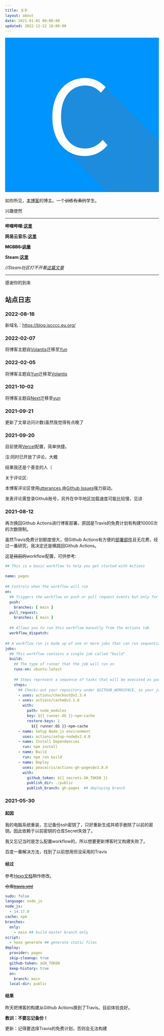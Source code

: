 ```yaml
---
title: 关于
layout: about
date: 2021-01-01 00:00:00
updated: 2022-12-12 18:00:00
---
```


<img src="..\C.png" style="zoom:75%;" />

如你所见，[本博客](https://blog.iscccc.eu.org)的博主。一个~~训练有素的~~学生。

兴趣使然

---

**哔哩哔哩:[这里](https://space.bilibili.com/379876445)**

**网易云音乐:[这里](https://music.163.com/#/user/home?id=1514730143)**

~~**MCBBS:[这里](https://www.mcbbs.net/home.php?mod=space&uid=2839905)**~~

**Steam:[这里](https://steamcommunity.com/id/Cccc_owo/)**

*//Steam社区打不开看[这篇文章](https://blog.iscccc.eu.org/posts/c47e0b89/)*

---

感谢你的到来

## 站点日志

### 2022-08-16

新域名：<https://blog.iscccc.eu.org/>

### 2022-02-07

将博客主题自[Volantis](https://github.com/volantis-x/hexo-theme-volantis)迁移至[Yun](https://github.com/YunYouJun/hexo-theme-yun)

### 2022-02-05

将博客主题自[Yun](https://github.com/YunYouJun/hexo-theme-yun)迁移至[Volantis](https://github.com/volantis-x/hexo-theme-volantis)

### 2021-10-02

将博客主题自[Next](https://github.com/next-theme/hexo-theme-next)迁移至[yun](https://github.com/YunYouJun/hexo-theme-yun)

### 2021-09-21

更新了文章访问计数(虽然我觉得有点晚了

### 2021-09-20

目前使用[Vercel](https://vercel.com/dashboard)配置，简单快捷。

注:同时已开放了评论，大概

结果我还是个善变的人（

关于评论区:

本博客评论区使用[utterances](https://github.com/utterance/utterances),由[Github Issues](https://github.com/Cccc-owo/blog-related)强力驱动。

发表评论需登录Github账号，另外在中华地区加载速度可能比较慢，见谅

### 2021-08-12

再次换回Github Actions进行博客部署，原因是Travis的免费计划有构建10000次的次数限制。

虽然Travis免费计划额度很大，但Github Actions有方便的[部署部件](https://github.com/marketplace?type=actions)且无花费，经过一番研究，我决定还是横跳回Github Actions。

这是~~目前的~~workflow配置，可供参考:

```yml
## This is a basic workflow to help you get started with Actions

name: pages

## Controls when the workflow will run
on:
  ## Triggers the workflow on push or pull request events but only for the main branch
  push:
    branches: [ main ]
  pull_request:
    branches: [ main ]

  ## Allows you to run this workflow manually from the Actions tab
  workflow_dispatch:

## A workflow run is made up of one or more jobs that can run sequentially or in parallel
jobs:
  ## This workflow contains a single job called "build"
  build:
    ## The type of runner that the job will run on
    runs-on: ubuntu-latest

    ## Steps represent a sequence of tasks that will be executed as part of the job
    steps:
      ## Checks-out your repository under $GITHUB_WORKSPACE, so your job can access it
      - uses: actions/checkout@v2.3.4
      - uses: actions/cache@v2.1.6
        with:
          path: node_modules
          key: ${{ runner.OS }}-npm-cache
          restore-keys: |
            ${{ runner.OS }}-npm-cache
      - name: Setup Node.js environment
        uses: actions/setup-node@v2.4.0
      - name: Install Dependencies
        run: npm install      
      - name: Build
        run: npm run build
      - name: Deploy
        uses: peaceiris/actions-gh-pages@v3.8.0
        with:
          github_token: ${{ secrets.GH_TOKEN }}
          publish_dir: ./public
          publish_branch: gh-pages  ## deploying branch
```

### 2021-05-30

#### 起因

我的电脑系统重装，忘记备份ssh密钥了，只好重新生成并顺手删除了以前的密钥。因此依赖于以前密钥的仓库Secret失效了。

我又忘记当时是怎么配置workflow的，所以想要更新博客时又构建失败了。

百度一番解决方法，找到了以前想用但没采用的Travis

#### 经过

参考[Hexo文档](https://hexo.io/zh-cn/docs/github-pages)稍作修改。

~~仓库[travis.yml](https://github.com/Cccc-owo/myBlog/blob/main/.travis.yml)~~

``` yml
sudo: false
language: node_js
node_js:
  - 14.17.0
cache: npm
branches:
  only:
    - main ## build master branch only
script:
  - hexo generate ## generate static files
deploy:
  provider: pages
  skip-cleanup: true
  github-token: $GH_TOKEN
  keep-history: true
  on:
    branch: main
  local-dir: public
```

#### 结果

昨天把博客的构建从Github Actions换到了Travis。目前体验良好。

**教训：不要忘记备份！**

更新：记得要选择Travis的免费计划，否则会无法构建
